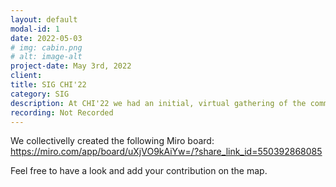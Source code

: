 ```yaml
---
layout: default
modal-id: 1
date: 2022-05-03
# img: cabin.png
# alt: image-alt
project-date: May 3rd, 2022
client: 
title: SIG CHI'22
category: SIG
description: At CHI'22 we had an initial, virtual gathering of the community focused on mapping who is the data+design community and what is the terminology.
recording: Not Recorded
---
```


We collectivelly created the following Miro board: https://miro.com/app/board/uXjVO9kAiYw=/?share_link_id=550392868085

Feel free to have a look and add your contribution on the map.
